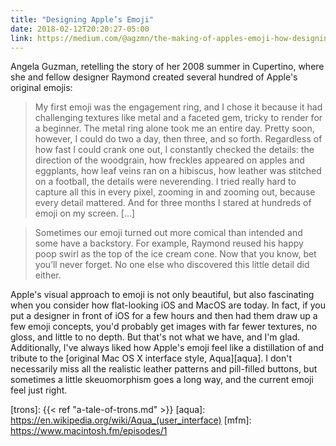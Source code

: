 ```yaml
---
title: "Designing Apple’s Emoji"
date: 2018-02-12T20:20:27-05:00
link: https://medium.com/@agzmn/the-making-of-apples-emoji-how-designing-these-tiny-icons-changed-my-life-16317250a9ee
---
```


Angela Guzman, retelling the story of her 2008 summer in Cupertino, where she and fellow designer Raymond created several hundred of Apple's original emojis: 

> My first emoji was the engagement ring, and I chose it because it had challenging textures like metal and a faceted gem, tricky to render for a beginner. The metal ring alone took me an entire day. Pretty soon, however, I could do two a day, then three, and so forth. Regardless of how fast I could crank one out, I constantly checked the details: the direction of the woodgrain, how freckles appeared on apples and eggplants, how leaf veins ran on a hibiscus, how leather was stitched on a football, the details were neverending. I tried really hard to capture all this in every pixel, zooming in and zooming out, because every detail mattered. And for three months I stared at hundreds of emoji on my screen. [...]

> Sometimes our emoji turned out more comical than intended and some have a backstory. For example, Raymond reused his happy poop swirl as the top of the ice cream cone. Now that you know, bet you’ll never forget. No one else who discovered this little detail did either.

Apple's visual approach to emoji is not only beautiful, but also fascinating when you consider how flat-looking iOS and MacOS are today. In fact, if you put a designer in front of iOS for a few hours and then had them draw up a few emoji concepts, you'd probably get images with far fewer textures, no gloss, and little to no depth. But that's not what we have, and I'm glad. Additionally, I've always liked how Apple's emoji feel like a distillation of and tribute to the [original Mac OS X interface style, Aqua][aqua]. I don't necessarily miss all the realistic leather patterns and pill-filled buttons, but sometimes a little skeuomorphism goes a long way, and the current emoji feel just right.

[trons]: {{< ref "a-tale-of-trons.md" >}}
[aqua]: https://en.wikipedia.org/wiki/Aqua_(user_interface)
[mfm]: https://www.macintosh.fm/episodes/1

<!--With iOS 10, sending fewer than four emojis in an iMessage resulted in those emojis being displayed at three times the normal size. I loved this change, because we could finally see some of the exquisite details contained in each little pictogram. Personally, I wouldn't mind if they went up another size or two. -->
